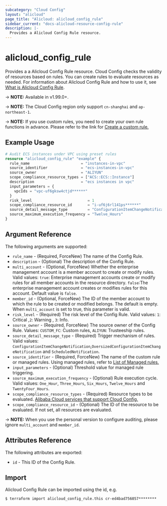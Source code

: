 ```yaml
---
subcategory: "Cloud Config"
layout: "alicloud"
page_title: "Alicloud: alicloud_config_rule"
sidebar_current: "docs-alicloud-resource-config-rule"
description: |-
  Provides a Alicloud Config Rule resource.
---
```


# alicloud\_config\_rule

Provides a a Alicloud Config Rule resource. Cloud Config checks the validity of resources based on rules. You can create rules to evaluate resources as needed.
For information about Alicloud Config Rule and how to use it, see [What is Alicloud Config Rule](https://www.alibabacloud.com/help/en/doc-detail/127388.htm).

-> **NOTE:** Available in v1.99.0+.

-> **NOTE:** The Cloud Config region only support `cn-shanghai` and `ap-northeast-1`.

-> **NOTE:** If you use custom rules, you need to create your own rule functions in advance. Please refer to the link for [Create a custom rule.](https://www.alibabacloud.com/help/en/doc-detail/127405.htm)

## Example Usage

```terraform
# Audit ECS instances under VPC using preset rules
resource "alicloud_config_rule" "example" {
  rule_name                       = "instances-in-vpc"
  source_identifier               = "ecs-instances-in-vpc"
  source_owner                    = "ALIYUN"
  scope_compliance_resource_types = ["ACS::ECS::Instance"]
  description                     = "ecs instances in vpc"
  input_parameters = {
    vpcIds = "vpc-uf6gksw4ctjd******"
  }
  risk_level                         = 1
  scope_compliance_resource_id       = "i-uf6j6rl141ps******"
  source_detail_message_type         = "ConfigurationItemChangeNotification"
  source_maximum_execution_frequency = "Twelve_Hours"
}

```
## Argument Reference

The following arguments are supported:

* `rule_name` - (Required, ForceNew) The name of the Config Rule. 
* `description` - (Optional) The description of the Config Rule.
* `multi_account` - (Optional, ForceNew) Whether the enterprise management account is a member account to create or modify rules. Valid values: `true`: Enterprise management accounts create or modify rules for all member accounts in the resource directory. `false`:The enterprise management account creates or modifies rules for this account. Default value is `false`.
* `member_id` - (Optional, ForceNew) The ID of the member account to which the rule to be created or modified belongs. The default is empty. When `multi_account` is set to true, this parameter is valid.
* `risk_level` - (Required) The risk level of the Config Rule. Valid values: `1`: Critical ,`2`: Warning , `3`: Info.
* `source_owner` - (Required, ForceNew) The source owner of the Config Rule. Values: `CUSTOM_FC`: Custom rules, `ALIYUN`: Trusteeship rules.
* `source_detail_message_type` - (Required) Trigger mechanism of rules. Valid values: `ConfigurationItemChangeNotification`,`OversizedConfigurationItemChangeNotification` and `ScheduledNotification`.
* `source_identifier` - (Required, ForceNew) The name of the custom rule or managed rules. Using managed rules, refer to [List of Managed rules.](https://www.alibabacloud.com/help/en/doc-detail/127404.htm)
* `input_parameters` - (Optional) Threshold value for managed rule triggering. 
* `source_maximum_execution_frequency` - (Optional) Rule execution cycle. Valid values: `One_Hour`, `Three_Hours`, `Six_Hours`, `Twelve_Hours` and `TwentyFour_Hours`.
* `scope_compliance_resource_types` - (Required) Resource types to be evaluated. [Alibaba Cloud services that support Cloud Config.](https://www.alibabacloud.com/help/en/doc-detail/127411.htm)
* `scope_compliance_resource_id` - (Optional) The ID of the resource to be evaluated. If not set, all resources are evaluated.

-> **NOTE:** When you use the personal version to configure auditing, please ignore `multi_account` and `member_id`.

## Attributes Reference

The following attributes are exported:

* `id` - This ID of the Config Rule.  

## Import

Alicloud Config Rule can be imported using the id, e.g.

```
$ terraform import alicloud_config_rule.this cr-ed4bad756057********
```
